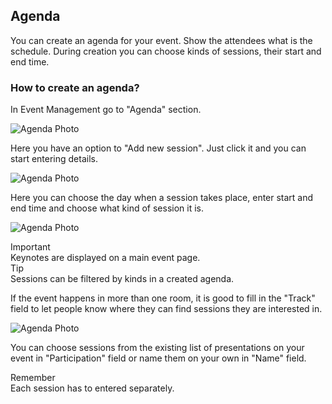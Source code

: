 ## Agenda

You can create an agenda for your event. Show the attendees what is the schedule. During creation you can choose kinds of sessions, their start and end time.

### How to create an agenda?

In Event Management go to "Agenda" section.

![Agenda Photo](/images/agenda1.svg)

Here you have an option to "Add new session". Just click it and you can start entering details.

![Agenda Photo](/images/agenda2.svg)

Here you can choose the day when a session takes place, enter start and end time and choose what kind of session it is.

![Agenda Photo](/images/kind.svg)

<article class="message is-primary">
  <div class="message-header">
    Important
  </div>
  <div class="message-body">
    Keynotes are displayed on a main event page.
  </div>
</article>

<article class="message is-info">
  <div class="message-header">
    Tip 
  </div>
  <div class="message-body">
    Sessions can be filtered by kinds in a created agenda. 
  </div>
</article>

If the event happens in more than one room, it is good to fill in the "Track" field to let people know where they can find sessions they are interested in.

![Agenda Photo](/images/track.svg)

You can choose sessions from the existing list of presentations on your event in "Participation" field or name them on your own in "Name" field.

<article class="message is-warning">
  <div class="message-header">
    Remember
  </div>
  <div class="message-body">
    Each session has to entered separately.
  </div>
</article>


